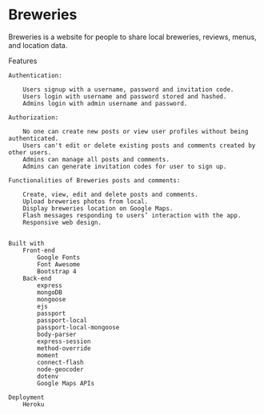# Breweries

Breweries is a website for people to share local breweries, reviews, menus, and location data. 

Features

	Authentication:

		Users signup with a username, password and invitation code.
		Users login with username and password stored and hashed.
		Admins login with admin username and password.

	Authorization:

		No one can create new posts or view user profiles without being authenticated.
		Users can't edit or delete existing posts and comments created by other users.
		Admins can manage all posts and comments.
		Admins can generate invitation codes for user to sign up.

	Functionalities of Breweries posts and comments:

		Create, view, edit and delete posts and comments.
		Upload breweries photos from local.
		Display breweries location on Google Maps.
		Flash messages responding to users’ interaction with the app.
		Responsive web design.


	Built with
		Front-end
			Google Fonts
			Font Awesome
			Bootstrap 4
		Back-end
			express
			mongoDB
			mongoose
			ejs
			passport
			passport-local
			passport-local-mongoose
			body-parser
			express-session
			method-override
			moment
			connect-flash
			node-geocoder
			dotenv
			Google Maps APIs

	Deployment
		Heroku